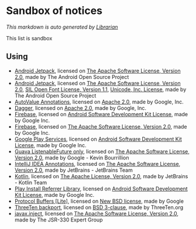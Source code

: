 # Sandbox of notices
*This markdown is auto generated by [Librarian](https://github.com/MeilCli/Librarian)*

This list is sandbox

## Using
- [Android Jetpack](https://developer.android.com/jetpack/androidx), licensed on [The Apache Software License, Version 2.0](http://www.apache.org/licenses/LICENSE-2.0.txt), made by The Android Open Source Project
- [Android Jetpack](http://developer.android.com/tools/extras/support-library.html), licensed on [The Apache Software License, Version 2.0](http://www.apache.org/licenses/LICENSE-2.0.txt), [SIL Open Font License, Version 1.1](http://scripts.sil.org/cms/scripts/page.php?item_id=OFL_web), [Unicode, Inc. License](http://www.unicode.org/copyright.html#License), made by The Android Open Source Project
- [AutoValue Annotations](https://github.com/google/auto), licensed on [Apache 2.0](http://www.apache.org/licenses/LICENSE-2.0.txt), made by Google, Inc.
- [Dagger](https://github.com/google/dagger), licensed on [Apache 2.0](https://www.apache.org/licenses/LICENSE-2.0.txt), made by Google, Inc.
- [Firebase](https://firebase.google.com), licensed on [Android Software Development Kit License](https://developer.android.com/studio/terms.html), made by Google Inc.
- [Firebase](https://firebase.google.com), licensed on [The Apache Software License, Version 2.0](http://www.apache.org/licenses/LICENSE-2.0.txt), made by Google Inc.
- [Google Play Services](https://developers.google.com/android/guides/overview), licensed on [Android Software Development Kit License](https://developer.android.com/studio/terms.html), made by Google Inc.
- [Guava ListenableFuture only](https://github.com/google/guava), licensed on [The Apache Software License, Version 2.0](http://www.apache.org/licenses/LICENSE-2.0.txt), made by Google - Kevin Bourrillion
- [IntelliJ IDEA Annotations](http://www.jetbrains.org), licensed on [The Apache Software License, Version 2.0](http://www.apache.org/licenses/LICENSE-2.0.txt), made by JetBrains - JetBrains Team
- [Kotlin](https://kotlinlang.org/), licensed on [The Apache License, Version 2.0](http://www.apache.org/licenses/LICENSE-2.0.txt), made by JetBrains - Kotlin Team
- [Play Install Referrer Library](https://developer.android.com/google/play/installreferrer/library), licensed on [Android Software Development Kit License](https://developer.android.com/studio/terms.html), made by Google Inc.
- [Protocol Buffers [Lite]](https://developers.google.com/protocol-buffers/), licensed on [New BSD license](http://www.opensource.org/licenses/bsd-license.php), made by Google
- [ThreeTen backport](https://www.threeten.org/threetenbp), licensed on [BSD 3-clause](https://raw.githubusercontent.com/ThreeTen/threetenbp/master/LICENSE.txt), made by ThreeTen.org
- [javax.inject](http://code.google.com/p/atinject/), licensed on [The Apache Software License, Version 2.0](http://www.apache.org/licenses/LICENSE-2.0.txt), made by The JSR-330 Expert Group
